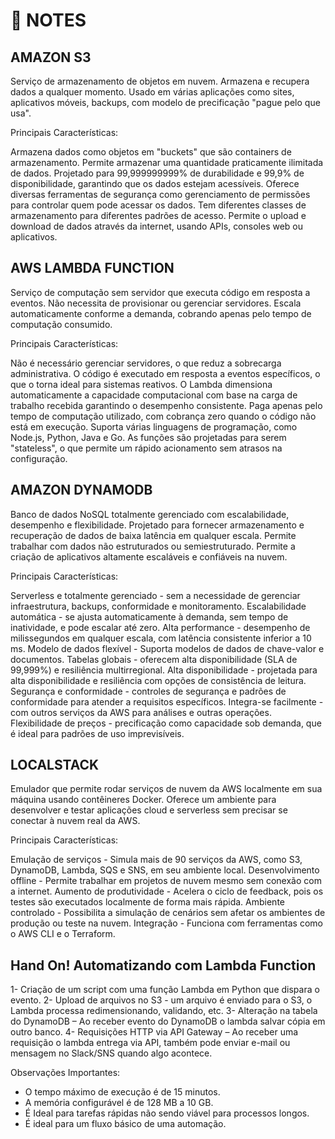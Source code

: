 # 📌 NOTES

## AMAZON S3

Serviço de armazenamento de objetos em nuvem.
Armazena e recupera dados a qualquer momento.
Usado em várias aplicações como sites, aplicativos móveis, backups, com modelo de precificação "pague pelo que usa".

Principais Características:

Armazena dados como objetos em "buckets" que são containers de armazenamento.
Permite armazenar uma quantidade praticamente ilimitada de dados.
Projetado para 99,999999999% de durabilidade e 99,9% de disponibilidade, garantindo que os dados estejam acessíveis.
Oferece diversas ferramentas de segurança como gerenciamento de permissões para controlar quem pode acessar os dados.
Tem diferentes classes de armazenamento para diferentes padrões de acesso.
Permite o upload e download de dados através da internet, usando APIs, consoles web ou aplicativos.

## AWS LAMBDA FUNCTION

Serviço de computação sem servidor que executa código em resposta a eventos.
Não necessita de provisionar ou gerenciar servidores.
Escala automaticamente conforme a demanda, cobrando apenas pelo tempo de computação consumido.

Principais Características:

Não é necessário gerenciar servidores, o que reduz a sobrecarga administrativa.
O código é executado em resposta a eventos específicos, o que o torna ideal para sistemas reativos.
O Lambda dimensiona automaticamente a capacidade computacional com base na carga de trabalho recebida garantindo o desempenho consistente.
Paga apenas pelo tempo de computação utilizado, com cobrança zero quando o código não está em execução.
Suporta várias linguagens de programação, como Node.js, Python, Java e Go.
As funções são projetadas para serem "stateless", o que permite um rápido acionamento sem atrasos na configuração.

## AMAZON DYNAMODB
Banco de dados NoSQL totalmente gerenciado com escalabilidade, desempenho e flexibilidade.
Projetado para fornecer armazenamento e recuperação de dados de baixa latência em qualquer escala.
Permite trabalhar com dados não estruturados ou semiestruturado.
Permite a criação de aplicativos altamente escaláveis e confiáveis na nuvem.

Principais Características:

Serverless e totalmente gerenciado  - sem a necessidade de gerenciar infraestrutura, backups, conformidade e monitoramento.
Escalabilidade automática - se ajusta automaticamente à demanda, sem tempo de inatividade, e pode escalar até zero.
Alta performance - desempenho de milissegundos em qualquer escala, com latência consistente inferior a 10 ms.
Modelo de dados flexível - Suporta modelos de dados de chave-valor e documentos.
Tabelas globais - oferecem alta disponibilidade (SLA de 99,999%) e resiliência multirregional.
Alta disponibilidade - projetada para alta disponibilidade e resiliência com opções de consistência de leitura.
Segurança e conformidade - controles de segurança e padrões de conformidade para atender a requisitos específicos.
Integra-se facilmente - com outros serviços da AWS para análises e outras operações.
Flexibilidade de preços - precificação como capacidade sob demanda, que é ideal para padrões de uso imprevisíveis.

## LOCALSTACK

Emulador que permite rodar serviços de nuvem da AWS localmente em sua máquina usando contêineres Docker.
Oferece um ambiente para desenvolver e testar aplicações cloud e serverless sem precisar se conectar à nuvem real da AWS.

Principais Características:

Emulação de serviços - Simula mais de 90 serviços da AWS, como S3, DynamoDB, Lambda, SQS e SNS, em seu ambiente local.
Desenvolvimento offline - Permite trabalhar em projetos de nuvem mesmo sem conexão com a internet.
Aumento de produtividade - Acelera o ciclo de feedback, pois os testes são executados localmente de forma mais rápida.
Ambiente controlado - Possibilita a simulação de cenários sem afetar os ambientes de produção ou teste na nuvem.
Integração - Funciona com ferramentas como o AWS CLI e o Terraform.

## Hand On! Automatizando com Lambda Function

1- Criação de um script com uma função Lambda em Python que dispara o evento.
2- Upload de arquivos no S3 - um arquivo é enviado para o S3, o Lambda processa redimensionando, validando, etc.
3- Alteração na tabela do DynamoDB – Ao receber evento do DynamoDB o lambda salvar cópia em outro banco.
4- Requisições HTTP via API Gateway – Ao receber uma requisição o lambda entrega via API, também pode enviar e-mail ou mensagem no Slack/SNS quando algo acontece.

Observações Importantes:

- O tempo máximo de execução é de 15 minutos.
- A memória configurável é de 128 MB a 10 GB.
- É Ideal para tarefas rápidas não sendo viável para processos longos.
- É ideal para um fluxo básico de uma automação.

